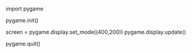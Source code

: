 import  pygame

pygame.init()

screen = pygame.display.set_mode((400,200))
pygame.display.update()

pygame.quit()
